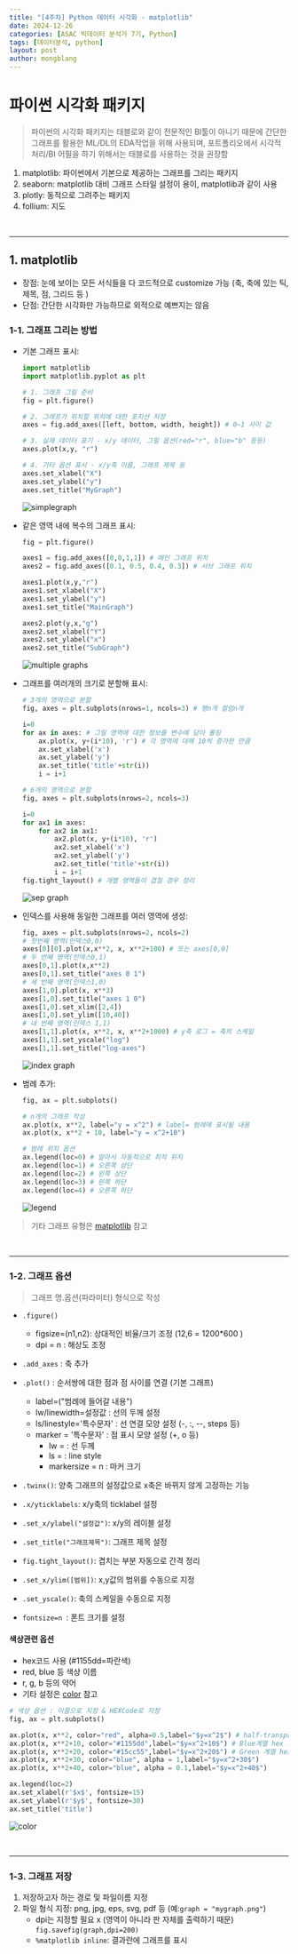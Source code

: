 ```yaml
---
title: "[4주차] Python 데이터 시각화 - matplotlib"
date: 2024-12-26
categories: [ASAC 빅데이터 분석가 7기, Python]
tags: [데이터분석, python]
layout: post
author: mongblang
---
```


# 파이썬 시각화 패키지 
> 파이썬의 시각화 패키지는 태블로와 같이 전문적인 BI툴이 아니기 때문에 간단한 그래프를 활용한 ML/DL의 EDA작업을 위해 사용되며, 
포트폴리오에서 시각적 처리/BI 어필을 하기 위해서는 태블로를 사용하는 것을 권장함

1. matplotlib: 파이썬에서 기본으로 제공하는 그래프를 그리는 패키지
2. seaborn: matplotlib 대비 그래프 스타일 설정이 용이, matplotlib과 같이 사용
3. plotly: 동적으로 그려주는 패키지 
4. follium: 지도 

&nbsp;  

---

## 1. matplotlib
- 장점: 눈에 보이는 모든 서식들을 다 코드적으로 customize 가능 (축, 축에 있는 틱, 제목, 점, 그리드 등 ) 
- 단점: 간단한 시각화만 가능하므로 외적으로 예쁘지는 않음

### 1-1. 그래프 그리는 방법
- 기본 그래프 표시: 

    ```python
    import matplotlib
    import matplotlib.pyplot as plt 

    # 1. 그래프 그릴 준비
    fig = plt.figure()

    # 2. 그래프가 위치할 위치에 대한 포지션 저장
    axes = fig.add_axes([left, bottom, width, height]) # 0~1 사이 값

    # 3. 실제 데이터 표기 - x/y 데이터, 그릴 옵션(red="r", blue="b" 등등)
    axes.plot(x,y, "r")

    # 4. 기타 옵션 표시 - x/y축 이름, 그래프 제목 등
    axes.set_xlabel("X")
    axes.set_ylabel("y")
    axes.set_title("MyGraph")

    ```
    ![simplegraph](https://github.com/user-attachments/assets/ffb4a3c4-e739-47a0-832c-90a3f70fb8cc)

- 같은 영역 내에 복수의 그래프 표시: 

    ```python
    fig = plt.figure()

    axes1 = fig.add_axes([0,0,1,1]) # 메인 그래프 위치
    axes2 = fig.add_axes([0.1, 0.5, 0.4, 0.3]) # 서브 그래프 위치

    axes1.plot(x,y,"r")
    axes1.set_xlabel("X")
    axes1.set_ylabel("y")
    axes1.set_title("MainGraph")

    axes2.plot(y,x,"g")
    axes2.set_xlabel("Y")
    axes2.set_ylabel("x")
    axes2.set_title("SubGraph")
    ```
    ![multiple graphs](https://github.com/user-attachments/assets/13e386e5-c253-4666-9472-a593b7267144)

- 그래프를 여러개의 크기로 분할해 표시: 

    ```python
    # 3개의 영역으로 분할
    fig, axes = plt.subplots(nrows=1, ncols=3) # 행n개 컬럼n개 

    i=0
    for ax in axes: # 그릴 영역에 대한 정보를 변수에 담아 롤링
        ax.plot(x, y+(i*10), 'r') # 각 영역에 대해 10씩 증가한 만큼 
        ax.set_xlabel('x')
        ax.set_ylabel('y')
        ax.set_title('title'+str(i))
        i = i+1
    
    # 6개의 영역으로 분할 
    fig, axes = plt.subplots(nrows=2, ncols=3)

    i=0
    for ax1 in axes:
        for ax2 in ax1:
            ax2.plot(x, y+(i*10), 'r')
            ax2.set_xlabel('x')
            ax2.set_ylabel('y')
            ax2.set_title('title'+str(i))
            i = i+1
    fig.tight_layout() # 개별 영역들이 겹칠 경우 정리
    ```
    ![sep graph](https://github.com/user-attachments/assets/0882a4f2-0f9a-49af-adef-b7ce4daa1113)

- 인덱스를 사용해 동일한 그래프를 여러 영역에 생성: 

    ```python
    fig, axes = plt.subplots(nrows=2, ncols=2)
    # 첫번째 영역(인덱스0,0)
    axes[0][0].plot(x,x**2, x, x**2+100) # 또는 axes[0,0]
    # 두 번째 영역(인덱스0,1)
    axes[0,1].plot(x,x**2)
    axes[0,1].set_title("axes 0 1")
    # 세 번째 영역(인덱스1,0)
    axes[1,0].plot(x, x**3)
    axes[1,0].set_title("axes 1 0")
    axes[1,0].set_xlim([2,4])
    axes[1,0].set_ylim([10,40]) 
    # 네 번째 영역(인덱스 1,1)
    axes[1,1].plot(x, x**2, x, x**2+1000) # y축 로그 = 축의 스케일
    axes[1,1].set_yscale("log")
    axes[1,1].set_title("log-axes")
    ```
    ![index graph](https://github.com/user-attachments/assets/e0872358-85f0-4ff9-b0c7-a657db3ee36f)

- 범례 추가:
    ```python
    fig, ax = plt.subplots()

    # n개의 그래프 작성 
    ax.plot(x, x**2, label="y = x^2") # label= 범례에 표시될 내용
    ax.plot(x, x**2 + 10, label="y = x^2+10")

    # 범례 위치 옵션 
    ax.legend(loc=0) # 알아서 자동적으로 최적 위치
    ax.legend(loc=1) # 오른쪽 상단
    ax.legend(loc=2) # 왼쪽 상단
    ax.legend(loc=3) # 왼쪽 하단
    ax.legend(loc=4) # 오른쪽 하단
    ```
    ![legend](https://github.com/user-attachments/assets/db52f8d9-21b2-426f-98f5-619920455a8e)

> 기타 그래프 유형은 [matplotlib](https://matplotlib.org/stable/plot_types/index.html) 참고

&nbsp;  

---
### **1-2. 그래프 옵션**
> 그래프 명.옵션(파라미터) 형식으로 작성

- `.figure()`
    - figsize=(n1,n2): 상대적인 비율/크기 조정 (12,6 = 1200*600 )
    - dpi = n : 해상도 조정 
- `.add_axes` : 축 추가 
- `.plot()` : 순서쌍에 대한 점과 점 사이를 연결 (기본 그래프)
    - label=("범례에 들어갈 내용")
    - lw/linewidth=설정값 : 선의 두께 설정
    - ls/linestyle='특수문자' : 선 연결 모양 설정 (-, :, --, steps 등)
    - marker = '특수문자' : 점 표시 모양 설정 (+, o 등)
        - lw = : 선 두께
        - ls = : line style 
        - markersize = n : 마커 크기 
- `.twinx()`: 양축 그래프의 설정값으로 x축은 바뀌지 않게 고정하는 기능
- `.x/yticklabels`: x/y축의 ticklabel 설정

- `.set_x/ylabel("설정값")`: x/y의 레이블 설정
- `.set_title("그래프제목")`: 그래프 제목 설정
- `fig.tight_layout()`: 겹치는 부분 자동으로 간격 정리 
- `.set_x/ylim([범위])`: x,y값의 범위를 수동으로 지정
- `.set_yscale()`: 축의 스케일을 수동으로 지정  
- `fontsize=n `: 폰트 크기를 설정 

#### 색상관련 옵션
- hex코드 사용 (#1155dd=파란색)
- red, blue 등 색상 이름
- r, g, b 등의 약어 
- 기타 설정은 [color](https://streamlinepublishing.com/inside-art/who-put-the-hex-on-color/) 참고

```python
# 색상 옵션 : 이름으로 지정 & HEXCode로 지정
fig, ax = plt.subplots()

ax.plot(x, x**2, color="red", alpha=0.5,label="$y=x^2$") # half-transparant red
ax.plot(x, x**2+10, color="#1155dd",label="$y=x^2+10$") # Blue계열 hex 코드
ax.plot(x, x**2+20, color="#15cc55",label="$y=x^2+20$") # Green 계열 hex코드
ax.plot(x, x**2+30, color="blue", alpha = 1,label="$y=x^2+30$")
ax.plot(x, x**2+40, color="blue", alpha = 0.1,label="$y=x^2+40$")

ax.legend(loc=2)
ax.set_xlabel(r'$x$', fontsize=15)
ax.set_ylabel(r'$y$', fontsize=30)
ax.set_title('title')
```
![color](https://github.com/user-attachments/assets/b982981f-6c1d-42c3-8fa7-6f15ba04f4dd)

&nbsp;  

---

### 1-3. 그래프 저장
1. 저장하고자 하는 경로 및 파일이름 지정
2. 파일 형식 지정: png, jpg, eps, svg, pdf 등  (예:`graph = "mygraph.png"`)
    - dpi는 지정할 필요 x (영역이 아니라 판 자체를 출력하기 때문)
    `fig.savefig(graph,dpi=200)`
    - `%matplotlib inline`: 결과란에 그래프를 표시 